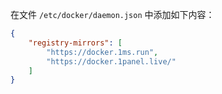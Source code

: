 在文件 `/etc/docker/daemon.json` 中添加如下内容：
```json
{
    "registry-mirrors": [
        "https://docker.1ms.run",
        "https://docker.1panel.live/"
    ]
}
```